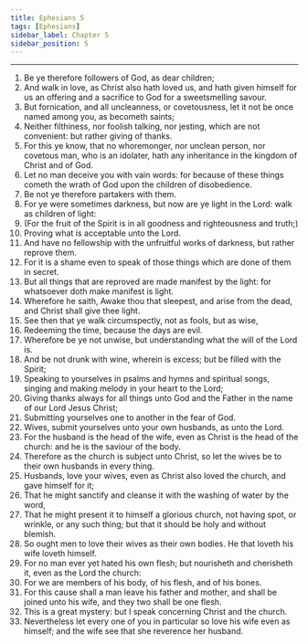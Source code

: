 ```yaml
---
title: Ephesians 5
tags: [Ephesians]
sidebar_label: Chapter 5
sidebar_position: 5
---
```


---
1. Be ye therefore followers of God, as dear children;
2. And walk in love, as Christ also hath loved us, and hath given himself for us an offering and a sacrifice to God for a sweetsmelling savour.
3. But fornication, and all uncleanness, or covetousness, let it not be once named among you, as becometh saints;
4. Neither filthiness, nor foolish talking, nor jesting, which are not convenient: but rather giving of thanks.
5. For this ye know, that no whoremonger, nor unclean person, nor covetous man, who is an idolater, hath any inheritance in the kingdom of Christ and of God.
6. Let no man deceive you with vain words: for because of these things cometh the wrath of God upon the children of disobedience.
7. Be not ye therefore partakers with them.
8. For ye were sometimes darkness, but now are ye light in the Lord: walk as children of light:
9. (For the fruit of the Spirit is in all goodness and righteousness and truth;)
10. Proving what is acceptable unto the Lord.
11. And have no fellowship with the unfruitful works of darkness, but rather reprove them.
12. For it is a shame even to speak of those things which are done of them in secret.
13. But all things that are reproved are made manifest by the light: for whatsoever doth make manifest is light.
14. Wherefore he saith, Awake thou that sleepest, and arise from the dead, and Christ shall give thee light.
15. See then that ye walk circumspectly, not as fools, but as wise,
16. Redeeming the time, because the days are evil.
17. Wherefore be ye not unwise, but understanding what the will of the Lord is.
18. And be not drunk with wine, wherein is excess; but be filled with the Spirit;
19. Speaking to yourselves in psalms and hymns and spiritual songs, singing and making melody in your heart to the Lord;
20. Giving thanks always for all things unto God and the Father in the name of our Lord Jesus Christ;
21. Submitting yourselves one to another in the fear of God.
22. Wives, submit yourselves unto your own husbands, as unto the Lord.
23. For the husband is the head of the wife, even as Christ is the head of the church: and he is the saviour of the body.
24. Therefore as the church is subject unto Christ, so let the wives be to their own husbands in every thing.
25. Husbands, love your wives, even as Christ also loved the church, and gave himself for it;
26. That he might sanctify and cleanse it with the washing of water by the word,
27. That he might present it to himself a glorious church, not having spot, or wrinkle, or any such thing; but that it should be holy and without blemish.
28. So ought men to love their wives as their own bodies. He that loveth his wife loveth himself.
29. For no man ever yet hated his own flesh; but nourisheth and cherisheth it, even as the Lord the church:
30. For we are members of his body, of his flesh, and of his bones.
31. For this cause shall a man leave his father and mother, and shall be joined unto his wife, and they two shall be one flesh.
32. This is a great mystery: but I speak concerning Christ and the church.
33. Nevertheless let every one of you in particular so love his wife even as himself; and the wife see that she reverence her husband.